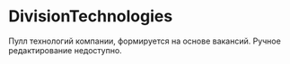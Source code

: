 # DivisionTechnologies

Пулл технологий компании, формируется на основе вакансий. Ручное редактирование недоступно. 